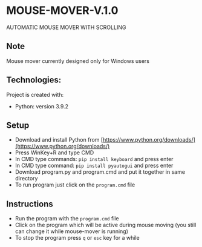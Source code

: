 # MOUSE-MOVER-V.1.0
AUTOMATIC MOUSE MOVER WITH SCROLLING
## Note
Mouse mover currently designed only for Windows users
## Technologies:
Project is created with:
* Python: version 3.9.2
## Setup
* Download and install Python from [https://www.python.org/downloads/](https://www.python.org/downloads/)
* Press WinKey+R and type CMD
* In CMD type commands: `pip install keyboard` and press enter
* In CMD type command: `pip install pyautogui` and press enter
* Download program.py and program.cmd and put it together in same directory
* To run program just click on the `program.cmd` file
## Instructions
* Run the program with the `program.cmd` file
* Click on the program which will be active during mouse moving (you still can change it while mouse-mover is running)
* To stop the program press `q` or `esc` key for a while
